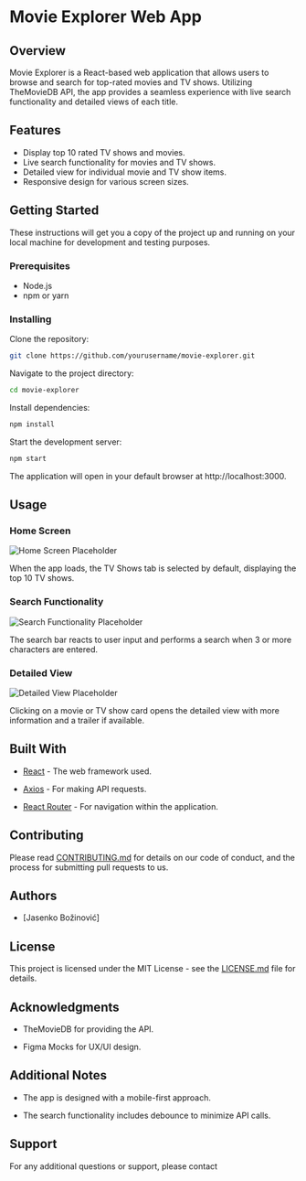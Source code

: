 # Movie Explorer Web App

## Overview
Movie Explorer is a React-based web application that allows users to browse and search for top-rated movies and TV shows. Utilizing TheMovieDB API, the app provides a seamless experience with live search functionality and detailed views of each title.

## Features
- Display top 10 rated TV shows and movies.
- Live search functionality for movies and TV shows.
- Detailed view for individual movie and TV show items.
- Responsive design for various screen sizes.

## Getting Started
These instructions will get you a copy of the project up and running on your local machine for development and testing purposes.

### Prerequisites
- Node.js
- npm or yarn

### Installing
Clone the repository:
```bash
git clone https://github.com/yourusername/movie-explorer.git
```

Navigate to the project directory:
```bash
cd movie-explorer
```

Install dependencies:
```bash
npm install
```

Start the development server:
```bash
npm start
```


The application will open in your default browser at http://localhost:3000.

## Usage
### Home Screen
![Home Screen Placeholder](https://via.placeholder.com/800x450)

When the app loads, the TV Shows tab is selected by default, displaying the top 10 TV shows.

### Search Functionality
![Search Functionality Placeholder](https://via.placeholder.com/800x450)

The search bar reacts to user input and performs a search when 3 or more characters are entered.

### Detailed View
![Detailed View Placeholder](https://via.placeholder.com/800x450)

Clicking on a movie or TV show card opens the detailed view with more information and a trailer if available.

## Built With
- [React](https://reactjs.org/) - The web framework used.

- [Axios](
https://www.npmjs.com/package/axios) - For making API requests.

- [React Router](https://reactrouter.com/) - For navigation within the application.

## Contributing

Please read [CONTRIBUTING.md](CONTRIBUTING.md) for details on our code of conduct, and the process for submitting pull requests to us.


## Authors
- [Jasenko Božinović]

## License
This project is licensed under the MIT License - see the [LICENSE.md](LICENSE.md) file for details.

## Acknowledgments

- TheMovieDB for providing the API.

- Figma Mocks for UX/UI design.

## Additional Notes
- The app is designed with a mobile-first approach.

- The search functionality includes debounce to minimize API calls.

## Support

For any additional questions or support, please contact
